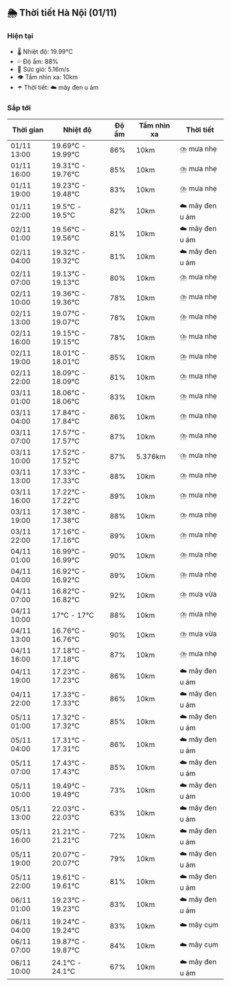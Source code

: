 ## 🌦️ Thời tiết Hà Nội (01/11)

### Hiện tại

- 🌡️ Nhiệt độ: 19.99℃
- 💦 Độ ẩm: 88%
- 💨 Sức gió: 5.16m/s
- 👁️ Tầm nhìn xa: 10km
- ☂️ Thời tiết: ☁️ mây đen u ám

### Sắp tới

| Thời gian | Nhiệt độ | Độ ẩm | Tầm nhìn xa | Thời tiết |
| --- | --- | --- | --- | --- |
| 01/11 13:00 | 19.69℃ - 19.99℃ | 86% | 10km | ⛈️ mưa nhẹ |
| 01/11 16:00 | 19.31℃ - 19.76℃ | 85% | 10km | ⛈️ mưa nhẹ |
| 01/11 19:00 | 19.23℃ - 19.48℃ | 83% | 10km | ⛈️ mưa nhẹ |
| 01/11 22:00 | 19.5℃ - 19.5℃ | 82% | 10km | ☁️ mây đen u ám |
| 02/11 01:00 | 19.56℃ - 19.56℃ | 81% | 10km | ☁️ mây đen u ám |
| 02/11 04:00 | 19.32℃ - 19.32℃ | 81% | 10km | ☁️ mây đen u ám |
| 02/11 07:00 | 19.13℃ - 19.13℃ | 80% | 10km | ⛈️ mưa nhẹ |
| 02/11 10:00 | 19.36℃ - 19.36℃ | 78% | 10km | ⛈️ mưa nhẹ |
| 02/11 13:00 | 19.07℃ - 19.07℃ | 78% | 10km | ⛈️ mưa nhẹ |
| 02/11 16:00 | 19.15℃ - 19.15℃ | 78% | 10km | ⛈️ mưa nhẹ |
| 02/11 19:00 | 18.01℃ - 18.01℃ | 85% | 10km | ⛈️ mưa nhẹ |
| 02/11 22:00 | 18.09℃ - 18.09℃ | 81% | 10km | ⛈️ mưa nhẹ |
| 03/11 01:00 | 18.06℃ - 18.06℃ | 83% | 10km | ⛈️ mưa nhẹ |
| 03/11 04:00 | 17.84℃ - 17.84℃ | 86% | 10km | ⛈️ mưa nhẹ |
| 03/11 07:00 | 17.57℃ - 17.57℃ | 87% | 10km | ⛈️ mưa nhẹ |
| 03/11 10:00 | 17.52℃ - 17.52℃ | 87% | 5.376km | ⛈️ mưa nhẹ |
| 03/11 13:00 | 17.33℃ - 17.33℃ | 88% | 10km | ⛈️ mưa nhẹ |
| 03/11 16:00 | 17.22℃ - 17.22℃ | 89% | 10km | ⛈️ mưa nhẹ |
| 03/11 19:00 | 17.38℃ - 17.38℃ | 88% | 10km | ⛈️ mưa nhẹ |
| 03/11 22:00 | 17.16℃ - 17.16℃ | 89% | 10km | ⛈️ mưa nhẹ |
| 04/11 01:00 | 16.99℃ - 16.99℃ | 90% | 10km | ⛈️ mưa nhẹ |
| 04/11 04:00 | 16.92℃ - 16.92℃ | 89% | 10km | ⛈️ mưa nhẹ |
| 04/11 07:00 | 16.82℃ - 16.82℃ | 92% | 10km | ⛈️ mưa vừa |
| 04/11 10:00 | 17℃ - 17℃ | 88% | 10km | ⛈️ mưa nhẹ |
| 04/11 13:00 | 16.76℃ - 16.76℃ | 90% | 10km | ⛈️ mưa vừa |
| 04/11 16:00 | 17.18℃ - 17.18℃ | 87% | 10km | ⛈️ mưa nhẹ |
| 04/11 19:00 | 17.23℃ - 17.23℃ | 86% | 10km | ☁️ mây đen u ám |
| 04/11 22:00 | 17.33℃ - 17.33℃ | 86% | 10km | ☁️ mây đen u ám |
| 05/11 01:00 | 17.32℃ - 17.32℃ | 85% | 10km | ☁️ mây đen u ám |
| 05/11 04:00 | 17.31℃ - 17.31℃ | 86% | 10km | ☁️ mây đen u ám |
| 05/11 07:00 | 17.43℃ - 17.43℃ | 85% | 10km | ☁️ mây đen u ám |
| 05/11 10:00 | 19.49℃ - 19.49℃ | 73% | 10km | ☁️ mây đen u ám |
| 05/11 13:00 | 22.03℃ - 22.03℃ | 63% | 10km | ☁️ mây đen u ám |
| 05/11 16:00 | 21.21℃ - 21.21℃ | 72% | 10km | ☁️ mây đen u ám |
| 05/11 19:00 | 20.07℃ - 20.07℃ | 79% | 10km | ☁️ mây đen u ám |
| 05/11 22:00 | 19.61℃ - 19.61℃ | 81% | 10km | ☁️ mây đen u ám |
| 06/11 01:00 | 19.23℃ - 19.23℃ | 83% | 10km | ☁️ mây đen u ám |
| 06/11 04:00 | 19.24℃ - 19.24℃ | 83% | 10km | ☁️ mây cụm |
| 06/11 07:00 | 19.87℃ - 19.87℃ | 84% | 10km | ☁️ mây cụm |
| 06/11 10:00 | 24.1℃ - 24.1℃ | 67% | 10km | ☁️ mây đen u ám |

